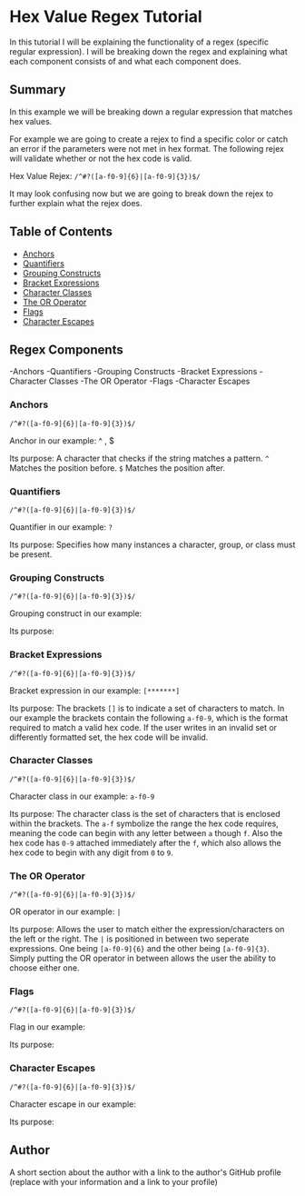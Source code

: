 # Hex Value Regex Tutorial

In this tutorial I will be explaining the functionality of a regex (specific regular expression). I will be breaking down the regex and explaining what each component consists of and what each component does.

## Summary

In this example we will be breaking down a regular expression that matches hex values.

For example we are going to create a rejex to find a specific color or catch an error if the parameters were not met in hex format. The following rejex will validate whether or not the hex code is valid.

Hex Value Rejex: `/^#?([a-f0-9]{6}|[a-f0-9]{3})$/`

It may look confusing now but we are going to break down the rejex to further explain what the rejex does.

## Table of Contents

- [Anchors](#anchors)
- [Quantifiers](#quantifiers)
- [Grouping Constructs](#grouping-constructs)
- [Bracket Expressions](#bracket-expressions)
- [Character Classes](#character-classes)
- [The OR Operator](#the-or-operator)
- [Flags](#flags)
- [Character Escapes](#character-escapes)

## Regex Components

-Anchors
-Quantifiers
-Grouping Constructs
-Bracket Expressions
-Character Classes
-The OR Operator
-Flags
-Character Escapes

### Anchors

`/^#?([a-f0-9]{6}|[a-f0-9]{3})$/`

Anchor in our example: ^ , $

Its purpose: A character that checks if the string matches a pattern. `^` Matches the position before. `$` Matches the position after.

### Quantifiers

`/^#?([a-f0-9]{6}|[a-f0-9]{3})$/`

Quantifier in our example: `?`

Its purpose: Specifies how many instances a character, group, or class must be present.

### Grouping Constructs

`/^#?([a-f0-9]{6}|[a-f0-9]{3})$/`

Grouping construct in our example:

Its purpose:

### Bracket Expressions

`/^#?([a-f0-9]{6}|[a-f0-9]{3})$/`

Bracket expression in our example: `[*******]`

Its purpose: The brackets `[]` is to indicate a set of characters to match. In our example the brackets contain the following `a-f0-9`, which is the format required to match a valid hex code. If the user writes in an invalid set or differently formatted set, the hex code will be invalid.

### Character Classes

`/^#?([a-f0-9]{6}|[a-f0-9]{3})$/`

Character class in our example: `a-f0-9`

Its purpose: The character class is the set of characters that is enclosed within the brackets. The `a-f` symbolize the range the hex code requires, meaning the code can begin with any letter between `a` though `f`. Also the hex code has `0-9` attached immediately after the `f`, which also allows the hex code to begin with any digit from `0` to `9`.

### The OR Operator

`/^#?([a-f0-9]{6}|[a-f0-9]{3})$/`

OR operator in our example: `|`

Its purpose: Allows the user to match either the expression/characters on the left or the right. The `|` is positioned in between two seperate expressions. One being `[a-f0-9]{6}` and the other being `[a-f0-9]{3}`. Simply putting the OR operator in between allows the user the ability to choose either one.

### Flags

`/^#?([a-f0-9]{6}|[a-f0-9]{3})$/`

Flag in our example:

Its purpose:

### Character Escapes

`/^#?([a-f0-9]{6}|[a-f0-9]{3})$/`

Character escape in our example:

Its purpose:

## Author

A short section about the author with a link to the author's GitHub profile (replace with your information and a link to your profile)
